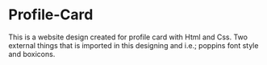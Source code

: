 # Profile-Card
This is a website design created for profile card with Html and Css. Two external things that is imported in this designing and i.e.; poppins font style and boxicons.
